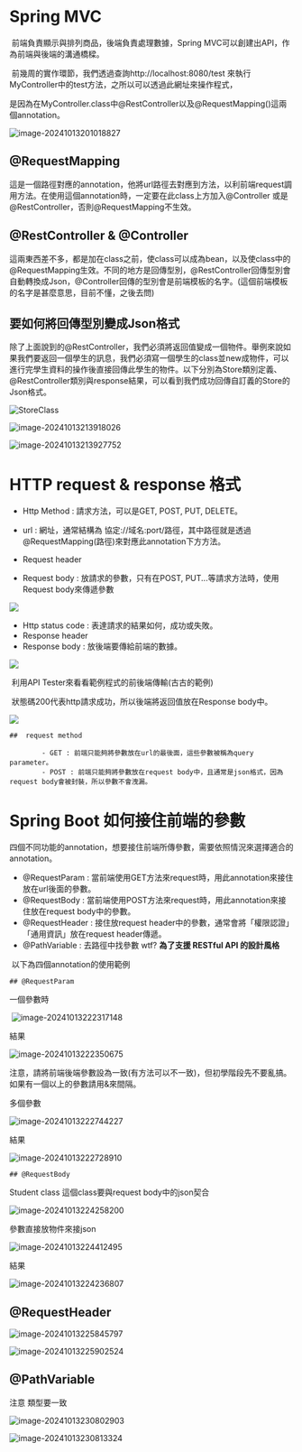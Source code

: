 # Spring MVC

​	前端負責顯示與排列商品，後端負責處理數據，Spring MVC可以創建出API，作為前端與後端的溝通橋樑。

​	前幾周的實作環節，我們透過查詢http://localhost:8080/test 來執行MyController中的test方法，之所以可以透過此網址來操作程式，

​	是因為在MyController.class中@RestController以及@RequestMapping()這兩個annotation。

![image-20241013201018827](../images/image-20241013201018827.png)

## @RequestMapping 

​	這是一個路徑對應的annotation，他將url路徑去對應到方法，以利前端request調用方法。在使用這個annotation時，一定要在此class上方加入@Controller 或是 @RestController，否則@RequestMapping不生效。

## @RestController & @Controller

​	這兩東西差不多，都是加在class之前，使class可以成為bean，以及使class中的@RequestMapping生效。不同的地方是回傳型別，@RestController回傳型別會自動轉換成Json，@Controller回傳的型別會是前端模板的名字。(這個前端模板的名字是甚麼意思，目前不懂，之後去問)

## 要如何將回傳型別變成Json格式

​	除了上面說到的@RestController，我們必須將返回值變成一個物件。舉例來說如果我們要返回一個學生的訊息，我們必須寫一個學生的class並new成物件，可以進行完學生資料的操作後直接回傳此學生的物件。以下分別為Store類別定義、@RestController類別與response結果，可以看到我們成功回傳自訂義的Store的Json格式。

![StoreClass](../images/image-20241013213825645.png)

![image-20241013213918026](../images/image-20241013213918026.png)

![image-20241013213927752](../images/image-20241013213927752.png)



# HTTP request & response 格式

- Http Method : 請求方法，可以是GET, POST, PUT, DELETE。

- url : 網址，通常結構為 協定://域名:port/路徑，其中路徑就是透過@RequestMapping(路徑)來對應此annotation下方方法。

- Request header

- Request body : 放請求的參數，只有在POST, PUT...等請求方法時，使用Request body來傳遞參數

  

![](../images/20151036nTrneeiYUc.png)

- Http status code : 表達請求的結果如何，成功或失敗。
- Response header
- Response body : 放後端要傳給前端的數據。



![](../images/20151036IGkPFN6zbm.png)



​	利用API Tester來看看範例程式的前後端傳輸(古古的範例)

​	狀態碼200代表http請求成功，所以後端將返回值放在Response body中。

![](../images/20151036lZMOD6NWt7.png)



	## 	request method

			- GET : 前端只能夠將參數放在url的最後面，這些參數被稱為query parameter。
			- POST : 前端只能夠將參數放在request body中，且通常是json格式，因為request body會被封裝，所以參數不會洩漏。



# Spring Boot 如何接住前端的參數

​	四個不同功能的annotation，想要接住前端所傳參數，需要依照情況來選擇適合的annotation。

 - @RequestParam : 當前端使用GET方法來request時，用此annotation來接住放在url後面的參數。
 - @RequestBody : 當前端使用POST方法來request時，用此annotation來接住放在request body中的參數。
 - @RequestHeader : 接住放request header中的參數，通常會將「權限認證」「通用資訊」放在request header傳遞。
 - @PathVariable : 去路徑中找參數 wtf?  **為了支援 RESTful API 的設計風格**

​	以下為四個annotation的使用範例



	## @RequestParam

一個參數時

​	![image-20241013222317148](../images/image-20241013222317148.png)

結果

![image-20241013222350675](../images/image-20241013222350675.png)

注意，請將前端後端參數設為一致(有方法可以不一致)，但初學階段先不要亂搞。如果有一個以上的參數請用&來間隔。



多個參數

![image-20241013222744227](../images/image-20241013222744227.png)

結果

![image-20241013222728910](../images/image-20241013222728910.png)





	## @RequestBody

Student class 這個class要與request body中的json契合

![image-20241013224258200](../images/image-20241013224258200.png)

參數直接放物件來接json

![image-20241013224412495](../images/image-20241013224412495.png)

結果

![image-20241013224236807](../images/image-20241013224236807.png)



## @RequestHeader



![image-20241013225845797](../images/image-20241013225845797.png)

![image-20241013225902524](../images/image-20241013225902524.png)



## @PathVariable

注意 類型要一致

![image-20241013230802903](../images/image-20241013230802903.png)

![image-20241013230813324](../images/image-20241013230813324.png)
